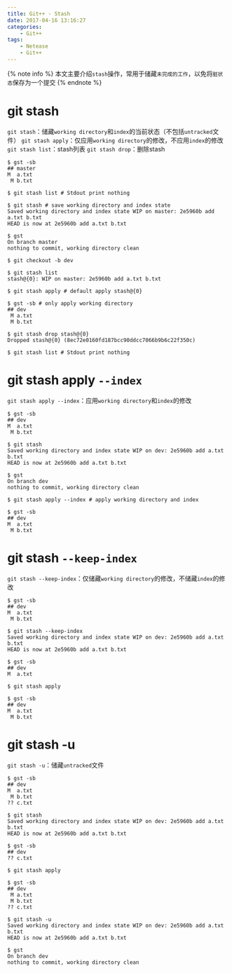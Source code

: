 ```yaml
---
title: Git++ - Stash
date: 2017-04-16 13:16:27
categories:
    - Git++
tags:
    - Netease
    - Git++
---
```


{% note info %}
本文主要介绍`stash`操作，常用于储藏`未完成的工作`，以免将`脏状态`保存为一个提交
{% endnote %}

<!-- more -->

# git stash
`git stash`：储藏`working directory`和`index`的当前状态（不包括`untracked`文件）
`git stash apply`：仅应用`working directory`的修改，不应用`index`的修改
`git stash list`：stash列表
`git stash drop`：删除stash
```
$ gst -sb
## master
M  a.txt
 M b.txt

$ git stash list # Stdout print nothing

$ git stash # save working directory and index state
Saved working directory and index state WIP on master: 2e5960b add a.txt b.txt
HEAD is now at 2e5960b add a.txt b.txt

$ gst
On branch master
nothing to commit, working directory clean

$ git checkout -b dev

$ git stash list
stash@{0}: WIP on master: 2e5960b add a.txt b.txt

$ git stash apply # default apply stash@{0}

$ gst -sb # only apply working directory
## dev
 M a.txt
 M b.txt
 
$ git stash drop stash@{0}
Dropped stash@{0} (8ec72e0160fd187bcc90ddcc7066b9b6c22f350c)

$ git stash list # Stdout print nothing

```

# git stash apply `--index`
`git stash apply --index`：应用`working directory`和`index`的修改
```
$ gst -sb
## dev
M  a.txt
 M b.txt
 
$ git stash
Saved working directory and index state WIP on dev: 2e5960b add a.txt b.txt
HEAD is now at 2e5960b add a.txt b.txt

$ gst
On branch dev
nothing to commit, working directory clean

$ git stash apply --index # apply working directory and index

$ gst -sb
## dev
M  a.txt
 M b.txt
```

# git stash `--keep-index`
`git stash --keep-index`：仅储藏`working directory`的修改，不储藏`index`的修改
```
$ gst -sb
## dev
M  a.txt
 M b.txt

$ git stash --keep-index
Saved working directory and index state WIP on dev: 2e5960b add a.txt b.txt
HEAD is now at 2e5960b add a.txt b.txt

$ gst -sb
## dev
M  a.txt

$ git stash apply

$ gst -sb
## dev
M  a.txt
 M b.txt
```

# git stash -u
`git stash -u`：储藏`untracked`文件
```
$ gst -sb
## dev
M  a.txt
 M b.txt
?? c.txt

$ git stash
Saved working directory and index state WIP on dev: 2e5960b add a.txt b.txt
HEAD is now at 2e5960b add a.txt b.txt

$ gst -sb
## dev
?? c.txt

$ git stash apply

$ gst -sb
## dev
 M a.txt
 M b.txt
?? c.txt

$ git stash -u
Saved working directory and index state WIP on dev: 2e5960b add a.txt b.txt
HEAD is now at 2e5960b add a.txt b.txt

$ gst
On branch dev
nothing to commit, working directory clean
```
<!-- indicate-the-source -->


